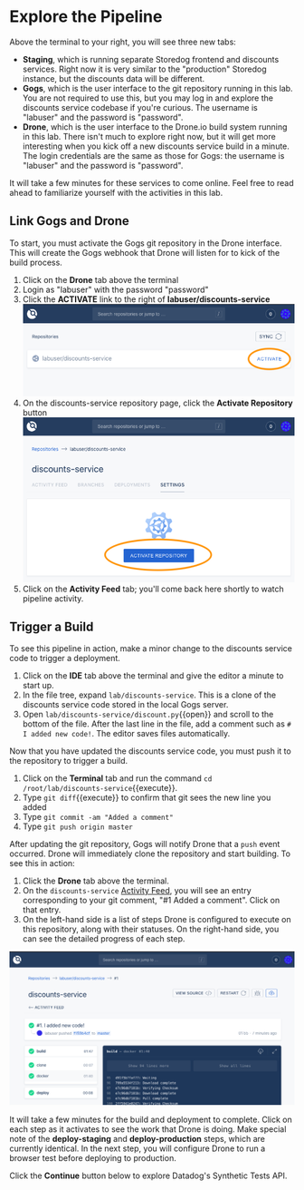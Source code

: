 # Explore the Pipeline
Above the terminal to your right, you will see three new tabs:
  - **Staging**, which is running separate Storedog frontend and discounts services. Right now it is very similar to the "production" Storedog instance, but the discounts data will be different.
  - **Gogs**, which is the user interface to the git repository running in this lab. You are not required to use this, but you may log in and explore the discounts service codebase if you're curious. The username is "labuser" and the password is "password".
  - **Drone**, which is the user interface to the Drone.io build system running in this lab. There isn't much to explore right now, but it will get more interesting when you kick off a new discounts service build in a minute. The login credentials are the same as those for Gogs: the username is "labuser" and the password is "password".

It will take a few minutes for these services to come online. Feel free to read ahead to familiarize yourself with the activities in this lab.

## Link Gogs and Drone
To start, you must activate the Gogs git repository in the Drone interface. This will create the Gogs webhook that Drone will listen for to kick of the build process.
1. Click on the **Drone** tab above the terminal
1. Login as "labuser" with the password "password"
1. Click the **ACTIVATE** link to the right of **labuser/discounts-service** ![Click the Activate link](./assets/drone_activate_1.png)
1. On the discounts-service repository page, click the **Activate Repository** button ![Click the Activate Repository button](./assets/drone_activate_2.png)
1. Click on the **Activity Feed** tab; you'll come back here shortly to watch pipeline activity.

## Trigger a Build
To see this pipeline in action, make a minor change to the discounts service code to trigger a deployment. 

1. Click on the **IDE** tab above the terminal and give the editor a minute to start up. 
2. In the file tree, expand `lab/discounts-service`. This is a clone of the discounts service code stored in the local Gogs server. 
3. Open `lab/discounts-service/discount.py`{{open}} and scroll to the bottom of the file. After the last line in the file, add a comment such as `# I added new code!`. The editor saves files automatically.

Now that you have updated the discounts service code, you must push it to the repository to trigger a build. 

1. Click on the **Terminal** tab and run the command `cd /root/lab/discounts-service`{{execute}}.
2. Type `git diff`{{execute}} to confirm that git sees the new line you added
4. Type `git commit -am "Added a comment"`
5. Type `git push origin master` 

After updating the git repository, Gogs will notify Drone that a `push` event occurred. Drone will immediately clone the repository and start building. To see this in action:
1. Click the **Drone** tab above the terminal.
3. On the `discounts-service` [Activity Feed](https://[[HOST_SUBDOMAIN]]-8800-[[KATACODA_HOST]].environments.katacoda.com/labuser/discounts-service/), you will see an entry corresponding to your git comment, "#1 Added a comment". Click on that entry.
4. On the left-hand side is a list of steps Drone is configured to execute on this repository, along with their statuses. On the right-hand side, you can see the detailed progress of each step.

![Discounts service first deploy in Drone](./assets/discounts_service_first_deploy.png)

It will take a few minutes for the build and deployment to complete. Click on each step as it activates to see the work that Drone is doing. Make special note of the **deploy-staging** and **deploy-production** steps, which are currently identical. In the next step, you will configure Drone to run a browser test before deploying to production.

Click the **Continue** button below to explore Datadog's Synthetic Tests API.
